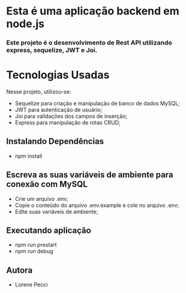 # Esta é uma aplicação backend em node.js

### Este projeto é o desenvolvimento de Rest API utilizando express, sequelize, JWT e Joi.

# Tecnologias Usadas
Nesse projeto, utilizou-se:
- Sequelize para criação e manipulação de banco de dados MySQL;
- JWT para autenticação de usuário;
- Joi para validações dos campos de inserção;
- Express para manipulação de rotas CRUD;

## Instalando Dependências
- npm install

## Escreva as suas variáveis de ambiente para conexão com MySQL
- Crie um arquivo .env;
- Copie o conteúdo do arquivo .env.example e cole no arquivo .env;
- Edite suas variáveis de ambiente;

## Executando aplicação
- npm run prestart
- npm run debug


## Autora
- Lorene Pecci

